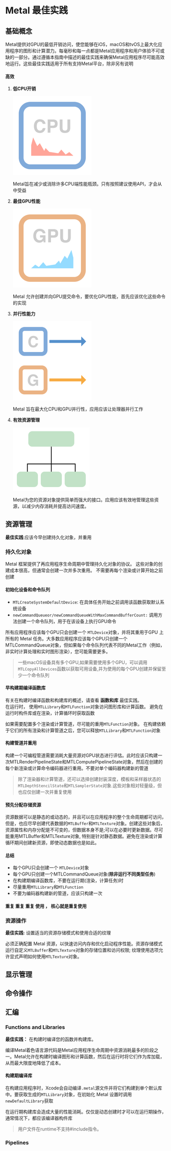 # Metal 最佳实践  

## 基础概念  
Metal提供对GPU的最低开销访问，使您能够在iOS，macOS和tvOS上最大化应用程序的图形和计算潜力。每毫秒和每一点都是Metal应用程序和用户体验不可或缺的一部分。通过遵循本指南中描述的最佳实践来确保Metal应用程序尽可能高效地运行。这些最佳实践适用于所有支持Metal平台，除非另有说明   

#### 高效  
1. __低CPU开销__  

    ![](../../assets/translation/FundamentalConcepts_CPU_2x.png)   

    Metal旨在减少或消除许多CPU端性能瓶颈。只有按照建议使用API，才会从中受益   
2. __最佳GPU性能__  

    ![](../../assets/translation/FundamentalConcepts_GPU_2x.png)   

    Metal 允许创建并向GPU提交命令，要优化GPU性能，首先应该优化这些命令的实现     
3. __并行性能力__  

    ![](../../assets/translation/FundamentalConcepts_Parallelism_2x.png)   

    Metal 旨在最大化CPU和GPU并行性，应用应该让处理器并行工作   
4. __有效资源管理__  

    ![](../../assets/translation/FundamentalConcepts_ResourceManagement_2x.png)  

    Metal为您的资源对象提供简单而强大的接口。应用应该有效地管理这些资源，以减少内存消耗并提高访问速度。  




## 资源管理   
__最佳实践__:应该今早创建持久化对象，并重用   
### 持久化对象  
Metal 框架提供了再应用程序生命周期中管理持久化对象的协议。 这些对象的创建成本很高，但通常会创建一次并多次重用。  不需要再每个渲染或计算开始之前创建    

#### 初始化设备和命令队列  
* `MTLCreateSystemDefaultDevice`: 在具体任务开始之前调用该函数获取默认系统设备   
* `newCommandQueueor/newCommandQueueWithMaxCommandBufferCount:` 调用方法创建一个命令队列，用于在该设备上执行GPU命令    

所有应用程序应该每个GPU只会创建一个 `MTLDevice`对象，并将其重用于GPU 上所有的 Metal 任务。大多数应用程序应该每个GPU只创建一个MTLCommandQueue对象，但如果每个命令队列代表不同的Metal工作（例如，非实时计算处理和实时图形渲染），您可能需要更多。    

>   一些macOS设备具有多个GPU,如果需要使用多个GPU，可以调用`MTLCopyAllDevices`函数以获取可用设备,并为使用的每个GPU创建并保留至少一个命令队列


#### 早构建期编译函数库  
有关在构建时编译函数和构建库的概述，请查看 __函数和库__ 最佳实践。  
在运行时， 使用`MTLLibrary`和`MTLFunction`对象访问图形库和计算函数。 避免在运行时构件库或在渲染，计算循环时获取函数   

如果需要配置多个渲染或计算管道，尽可能的重用`MTLFunction`对象。 在构建依赖于它们的所有渲染和计算管道之后，您可以释放`MTLLibrary`和`MTLFunction`对象   


#### 构建管道并重用   
构建一个可编程管道需要消耗大量资源对GPU状态进行评估。此时应该只构建一次MTLRenderPipelineState和MTLComputePipelineState对象，然后在创建的每个新渲染或计算命令编码器进行重用。不要对单个编码器构建新的管道


> 除了渲染器和计算管道，还可以选择创建封装深度，模板和采样器状态的`MTLDepthStencilState`和`MTLSamplerState`对象.这些对象相对轻量级，但也应仅创建一次并重复使用


#### 预先分配存储资源  
资源数据可以是静态的或动态的，并且可以在应用程序的整个生命周期都可访问，但是，也应尽早创建代表数据的`MTLBuffer`和`MTLTexture`对象。创建这些对象后，资源属性和内存分配是不可变的，但数据本身不是;可以在必要时更新数据。尽可能重用MTLBuffer和MTLTexture对象, 特别是针对静态数据。避免在渲染或计算循环期间创建新资源，即使动态数据也是如此。


#### 总结
* 每个GPU只会创建一个 `MTLDevice`对象  
* 每个GPU只创建一个MTLCommandQueue对象(__除非运行不同类型任务__)     
* 在构建期编译函数库，不要在运行期(渲染，计算任务)时   
* 尽量重用`MTLLibrary`和`MTLFunction`   
* 不要为编码器构建新的管道，应该只构建一次   

#### 重复 重复 重复  使用 ， 核心就是重复使用   


### 资源操作  
__最佳实践:__  设置适当的资源存储模式和使用合适的纹理  

必须正确配置 Metal 资源，以快速访问内存和优化启动程序性能。资源存储模式运行自定义`MTLBuffer`和`MTLTexture`对象的存储位置和访问权限; 纹理使用选项允许显式声明如何使用`MTLTexture`对象。



## 显示管理  







## 命令操作  





## 汇编  
### Functions and Libraries

__最佳实践：__ 在构建时编译您的函数并构建库。

编译Metal着色语言源代码是Metal应用程序生命周期中资源消耗最多的阶段之一。Metal允许在构建时编译图形和计算函数，然后在运行时将它们作为库加载，从而最大限度地降低了成本。



#### 构建期编译库  
在构建应用程序时，Xcode会自动编译`.metal`源文件并将它们构建到单个默认库中。要获取生成的`MTLLibrary`对象，在初始化 Metal 设置时调用`newDefaultLibrary`获取   
>  

在运行期构建库会造成大量的性能消耗。仅仅是动态创建时才可以在运行期操作，通常情况下，都应该编译器构件库    
> 用户文件在runtime不支持#include指令。   





### Pipelines  

